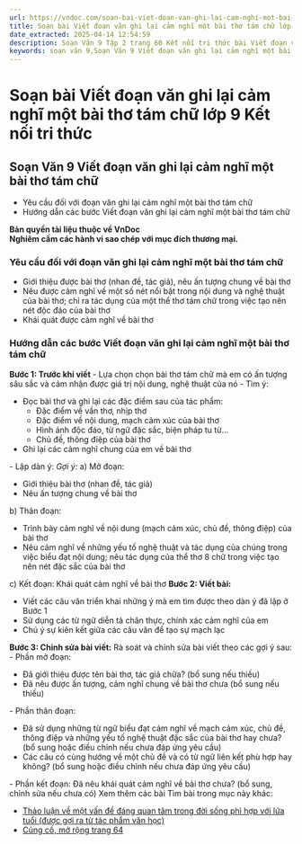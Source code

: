 ```yaml
---
url: https://vndoc.com/soan-bai-viet-doan-van-ghi-lai-cam-nghi-mot-bai-tho-tam-chu-lop-9-ket-noi-tri-thuc-322533
title: Soạn bài Viết đoạn văn ghi lại cảm nghĩ một bài thơ tám chữ lớp 9 Kết nối tri thức - VnDoc.com
date_extracted: 2025-04-14 12:54:59
description: Soạn Văn 9 Tập 2 trang 60 Kết nối tri thức bài Viết đoạn văn ghi lại cảm nghĩ một bài thơ tám chữ gồm phần trả lời chi tiết, đầy đủ, bám sát các câu hỏi, yêu cầu trong SGK (chỉ có trên VnDoc). Mời các bạn tham khảo.
keywords: soạn văn 9,Soạn Văn 9 Viết đoạn văn ghi lại cảm nghĩ một bài thơ tám chữ,Soạn văn 9 Tập 2 trang 60 Kết nối tri thức,Viết đoạn văn ghi lại cảm nghĩ một bài thơ tám chữ lớp 9 Kết nối tri thức,Viết đoạn văn ghi lại cảm nghĩ một bài thơ tám chữ trang 60,Soạn bài Viết đoạn văn ghi lại cảm nghĩ một bài thơ tám chữ lớp 9 Kết nối tri thức,văn 9,ngữ văn 9,soạn văn 9 kết nối tri thức,soạn văn 9 tập 2,giải văn 9,soạn ngữ văn 9
---
```


# Soạn bài Viết đoạn văn ghi lại cảm nghĩ một bài thơ tám chữ lớp 9 Kết nối tri thức
## **Soạn Văn 9 Viết đoạn văn ghi lại cảm nghĩ một bài thơ tám chữ**
  * Yêu cầu đối với đoạn văn ghi lại cảm nghĩ một bài thơ tám chữ
  * Hướng dẫn các bước Viết đoạn văn ghi lại cảm nghĩ một bài thơ tám chữ

**Bản quyền tài liệu thuộc về VnDoc**  
**Nghiêm cấm các hành vi sao chép với mục đích thương mại.**
###  Yêu cầu đối với đoạn văn ghi lại cảm nghĩ một bài thơ tám chữ
  * Giới thiệu được bài thơ \(nhan đề, tác giả\), nêu ấn tượng chung về bài thơ
  * Nêu được cảm nghĩ về một số nét nổi bật trong nội dung và nghệ thuật của bài thơ; chỉ ra tác dụng của một thể thơ tám chữ trong việc tạo nên nét độc đáo của bài thơ
  * Khái quát được cảm nghĩ về bài thơ

### Hướng dẫn các bước Viết đoạn văn ghi lại cảm nghĩ một bài thơ tám chữ
**Bước 1: Trước khi viết**
\- Lựa chọn chọn bài thơ tám chữ mà em có ấn tượng sâu sắc và cảm nhận được giá trị nội dung, nghệ thuật của nó
\- Tìm ý:
  * Đọc bài thơ và ghi lại các đặc điểm sau của tác phẩm:
    * Đặc điểm về vần thơ, nhịp thơ
    * Đặc điểm về nội dung, mạch cảm xúc của bài thơ
    * Hình ảnh độc đáo, từ ngữ đặc sắc, biện pháp tu từ...
    * Chủ đề, thông điệp của bài thơ
  * Ghi lại các cảm nghĩ chung của em về bài thơ

\- Lập dàn ý:
_Gợi ý:_
a\) Mở đoạn:
  * Giới thiệu bài thơ \(nhan đề, tác giả\)
  * Nêu ấn tượng chung về bài thơ

b\) Thân đoạn:
  * Trình bày cảm nghĩ về nội dung \(mạch cảm xúc, chủ đề, thông điệp\) của bài thơ
  * Nêu cảm nghĩ về những yếu tố nghệ thuật và tác dụng của chúng trong việc biểu đạt nội dung; nêu tác dụng của thể thơ 8 chữ trong việc tạo nên nét đặc sắc của bài thơ

c\) Kết đoạn: Khái quát cảm nghĩ về bài thơ
**Bước 2: Viết bài:**
  * Viết các câu văn triển khai những ý mà em tìm được theo dàn ý đã lập ở Bước 1
  * Sử dụng các từ ngữ diễn tả chân thực, chính xác cảm nghĩ của em
  * Chú ý sự kiên kết giữa các câu văn để tạo sự mạch lạc

**Bước 3: Chỉnh sửa bài viết:**
Rà soát và chỉnh sửa bài viết theo các gợi ý sau:
\- Phần mở đoạn:
  * Đã giới thiệu được tên bài thơ, tác giả chữa? \(bổ sung nếu thiếu\)
  * Đã nêu được ấn tượng, cảm nghĩ chung về bài thơ chưa \(bổ sung nếu thiếu\)

\- Phần thân đoạn:
  * Đã sử dụng những từ ngữ biểu đạt cảm nghĩ về mạch cảm xúc, chủ đề, thông điệp và những yếu tố nghệ thuật đặc sắc của bài thơ hay chưa? \(bổ sung hoặc điều chỉnh nếu chưa đáp ứng yêu cầu\)
  * Các câu có cùng hướng về một chủ đề và có từ ngữ liên kết phù hợp hay không? \(bổ sung hoặc điều chỉnh nếu chưa đáp ứng yêu cầu\)

\- Phần kết đoạn: Đã nêu khái quát cảm nghĩ về bài thơ chưa? \(bổ sung, chỉnh sửa nếu chưa có\)
Xem thêm các bài Tìm bài trong mục này khác:
  * [Thảo luận về một vấn đề đáng quan tâm trong đời sống phì hợp với lứa tuổi \(được gợi ra từ tác phẩm văn học\)](</soan-bai-thao-luan-ve-mot-van-de-dang-quan-tam-trong-doi-song-phi-hop-voi-lua-tuoi-lop-9-trang-63-tap-2-ket-noi-tri-thuc-322537>)
  * [Củng cố, mở rộng trang 64](</soan-bai-cung-co-mo-rong-trang-64-lop-9-tap-2-ket-noi-tri-thuc-322543>)


